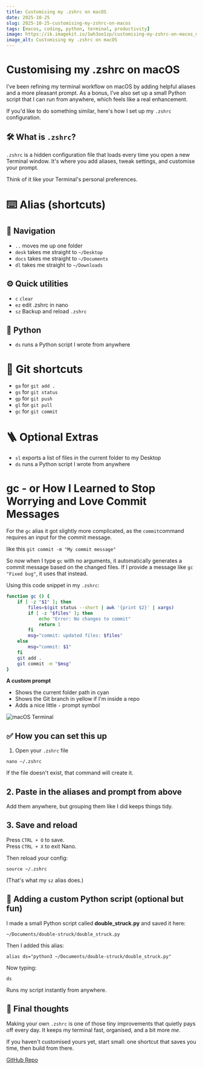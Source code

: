 ```yaml
---
title: Customising my .zshrc on macOS
date: 2025-10-25
slug: 2025-10-25-customising-my-zshrc-on-macos
tags: [macos, coding, python, terminal, productivity]
image: https://ik.imagekit.io/1wh3oo1zp/customising-my-zshrc-on-macos_mgdWuCAPK
image_alt: Customising my .zshrc on macOS
---
```


# Customising my .zshrc on macOS

I’ve been refining my terminal workflow on macOS by adding helpful aliases and a more pleasant prompt. As a bonus, I’ve also set up a small Python script that I can run from anywhere, which feels like a real enhancement.


If you'd like to do something similar, here's how I set up my `.zshrc` configuration.

## 🛠️ What is `.zshrc`?

`.zshrc` is a hidden configuration file that loads every time you open a new Terminal window. It's where you add aliases, tweak settings, and customise your prompt.

Think of it like your Terminal's personal preferences.

# ⌨️ Alias (shortcuts)

## 🧭 Navigation

- `..` moves me up one folder
- `desk` takes me straight to `~/Desktop`
- `docs` takes me straight to `~/Documents`
- `dl` takes me straight to `~/Downloads`

## ⚙️ Quick utilities

- `c` `clear`
- `ez` edit .zshrc in nano
- `sz` Backup and reload `.zshrc`

## 🐍 Python
- `ds` runs a Python script I wrote from anywhere

# 🧠 Git shortcuts
- `ga` for `git add .`
- `gs` for `git status`
- `gp` for `git push`
- `gl` for `git pull`
- `gc` for `git commit`

# 🪜 Optional Extras
- `sl` exports a list of files in the current folder to my Desktop
- `ds` runs a Python script I wrote from anywhere

# gc - or How I Learned to Stop Worrying and Love Commit Messages

For the `gc` alias it got slightly more complicated, as the `commit`command requires an input for the commit message.

like this `git commit -m "My commit message"`

So now when I type `gc` with no arguments, it automatically generates a commit message based on the changed files. If I provide a message like `gc "Fixed bug"`, it uses that instead.

Using this code snippet in my `.zshrc`:

```zsh
function gc () {
    if [ -z "$1" ]; then
        files=$(git status --short | awk '{print $2}' | xargs)
        if [ -z "$files" ]; then
            echo "Error: No changes to commit"
            return 1
        fi
        msg="commit: updated files: $files"
    else
        msg="commit: $1"
    fi
    git add .
    git commit -m "$msg"
}
```

**A custom prompt**

- Shows the current folder path in cyan
- Shows the Git branch in yellow if I'm inside a repo
- Adds a nice little `›` prompt symbol

![macOS Terminal](https://ik.imagekit.io/1wh3oo1zp/terminal_4TnKveg6O?updatedAt=1761419872138)

## ✅ How you can set this up

1. Open your `.zshrc` file

`nano ~/.zshrc`

If the file doesn't exist, that command will create it.

## 2. Paste in the aliases and prompt from above

Add them anywhere, but grouping them like I did keeps things tidy.

## 3. Save and reload

Press `CTRL + O` to save.  
Press `CTRL + X` to exit Nano.

Then reload your config:

`source ~/.zshrc`

(That's what my `sz` alias does.)

## 🐍 Adding a custom Python script (optional but fun)

I made a small Python script called **double_struck.py** and saved it here:

`~/Documents/double-struck/double_struck.py`

Then I added this alias:

`alias ds="python3 ~/Documents/double-struck/double_struck.py"`

Now typing:

`ds`

Runs my script instantly from anywhere.

## 🎯 Final thoughts

Making your own `.zshrc` is one of those tiny improvements that quietly pays off every day. It keeps my terminal fast, organised, and a bit more _me_.

If you haven't customised yours yet, start small: one shortcut that saves you time, then build from there.

[GitHub Repo](https://github.com/Anirog/zshrc)